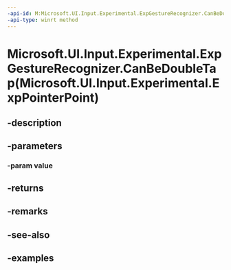 ```yaml
---
-api-id: M:Microsoft.UI.Input.Experimental.ExpGestureRecognizer.CanBeDoubleTap(Microsoft.UI.Input.Experimental.ExpPointerPoint)
-api-type: winrt method
---
```


# Microsoft.UI.Input.Experimental.ExpGestureRecognizer.CanBeDoubleTap(Microsoft.UI.Input.Experimental.ExpPointerPoint)

<!--
public bool CanBeDoubleTap (Microsoft.UI.Input.Experimental.ExpPointerPoint value);
-->


## -description

## -parameters

### -param value

## -returns

## -remarks

## -see-also

## -examples


